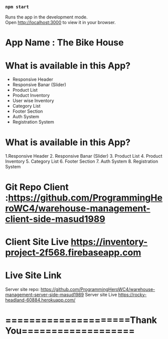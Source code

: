 ### `npm start`

Runs the app in the development mode.\
Open [http://localhost:3000](http://localhost:3000) to view it in your browser.

# App Name : The Bike House


# What is available in this App?
- Responsive Header
- Responsive Banar (Slider)
- Product List
- Product Inventory
- User wise Inventory
- Category List
- Footer Section
- Auth System
- Registration System

# What is available in this App?
1.Responsive Header
2. Responsive Banar (Slider)
3. Product List
4. Product Inventory
5. Category List
6. Footer Section
7. Auth System
8. Registration System


# Git Repo Client :https://github.com/ProgrammingHeroWC4/warehouse-management-client-side-masud1989

# Client Site Live  https://inventory-project-2f568.firebaseapp.com
# Live Site Link
Server site repo: https://github.com/ProgrammingHeroWC4/warehouse-management-server-side-masud1989
 Server site Live https://rocky-headland-60884.herokuapp.com/


#  =====================Thank You===================